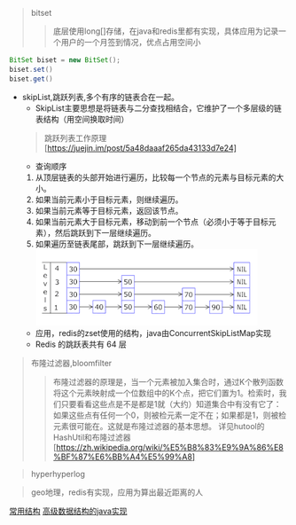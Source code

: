 >bitset
>>底层使用long[]存储，在java和redis里都有实现，具体应用为记录一个用户的一个月签到情况，优点占用空间小
```java
BitSet biset = new BitSet();
biset.set()
biset.get()
```

- skipList,跳跃列表,多个有序的链表合在一起。
    - SkipList主要思想是将链表与二分查找相结合，它维护了一个多层级的链表结构（用空间换取时间）
    > 跳跃列表工作原理
    [https://juejin.im/post/5a48daaaf265da43133d7e24]
    - 查询顺序
    1. 从顶层链表的头部开始进行遍历，比较每一个节点的元素与目标元素的大小。
    2. 如果当前元素小于目标元素，则继续遍历。
    3. 如果当前元素等于目标元素，返回该节点。
    4. 如果当前元素大于目标元素，移动到前一个节点（必须小于等于目标元素），然后跳跃到下一层继续遍历。
    5. 如果遍历至链表尾部，跳跃到下一层继续遍历。
![跳跃列表](../pic/400px-Skip_list_add_element-en.gif)
    - 应用，redis的zset使用的结构，java由ConcurrentSkipListMap实现
    - Redis 的跳跃表共有 64 层

  
>布隆过滤器,bloomfilter
>>布隆过滤器的原理是，当一个元素被加入集合时，通过K个散列函数将这个元素映射成一个位数组中的K个点，把它们置为1。检索时，我们只要看看这些点是不是都是1就（大约）知道集合中有没有它了：如果这些点有任何一个0，则被检元素一定不在；如果都是1，则被检元素很可能在。这就是布隆过滤器的基本思想。
详见hutool的HashUtil和布隆过滤器
[https://zh.wikipedia.org/wiki/%E5%B8%83%E9%9A%86%E8%BF%87%E6%BB%A4%E5%99%A8]


>hyperhyperlog
>>

>geo地理，redis有实现，应用为算出最近距离的人


[常用结构](https://www.jianshu.com/p/ec17d738327f)
[高级数据结构的java实现](https://segmentfault.com/a/1190000013512245)